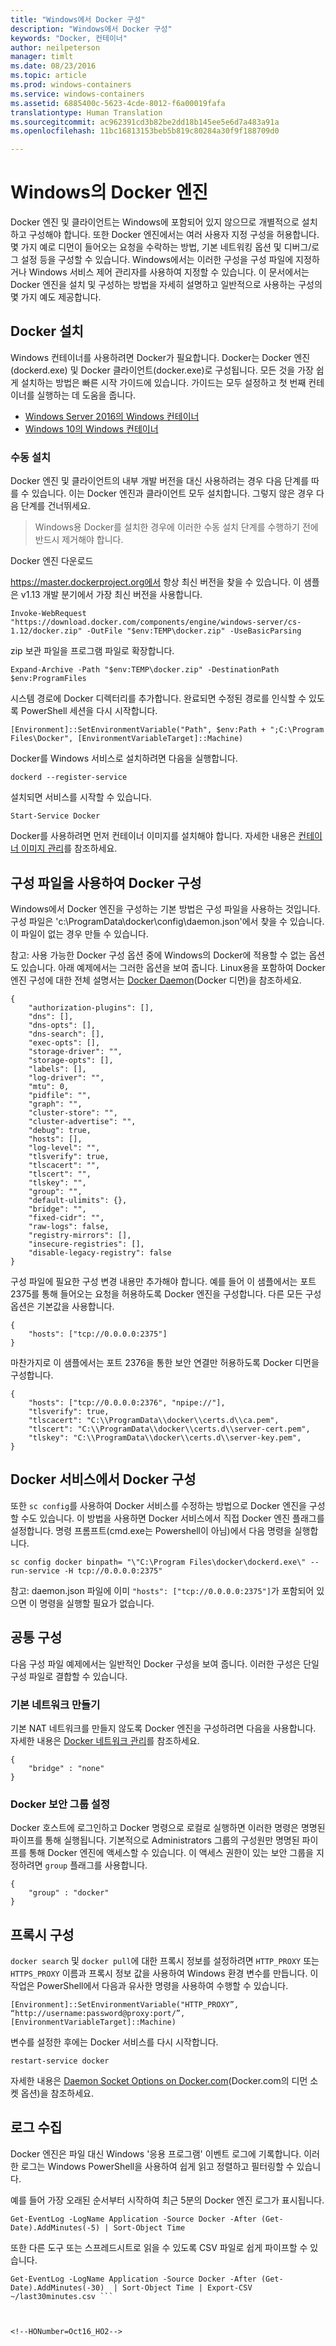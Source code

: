 ```yaml
---
title: "Windows에서 Docker 구성"
description: "Windows에서 Docker 구성"
keywords: "Docker, 컨테이너"
author: neilpeterson
manager: timlt
ms.date: 08/23/2016
ms.topic: article
ms.prod: windows-containers
ms.service: windows-containers
ms.assetid: 6885400c-5623-4cde-8012-f6a00019fafa
translationtype: Human Translation
ms.sourcegitcommit: ac962391cd3b82be2dd18b145ee5e6d7a483a91a
ms.openlocfilehash: 11bc16813153beb5b819c80284a30f9f188709d0

---
```


# Windows의 Docker 엔진

Docker 엔진 및 클라이언트는 Windows에 포함되어 있지 않으므로 개별적으로 설치하고 구성해야 합니다. 또한 Docker 엔진에서는 여러 사용자 지정 구성을 허용합니다. 몇 가지 예로 디먼이 들어오는 요청을 수락하는 방법, 기본 네트워킹 옵션 및 디버그/로그 설정 등을 구성할 수 있습니다. Windows에서는 이러한 구성을 구성 파일에 지정하거나 Windows 서비스 제어 관리자를 사용하여 지정할 수 있습니다. 이 문서에서는 Docker 엔진을 설치 및 구성하는 방법을 자세히 설명하고 일반적으로 사용하는 구성의 몇 가지 예도 제공합니다.


## Docker 설치
Windows 컨테이너를 사용하려면 Docker가 필요합니다. Docker는 Docker 엔진(dockerd.exe) 및 Docker 클라이언트(docker.exe)로 구성됩니다. 모든 것을 가장 쉽게 설치하는 방법은 빠른 시작 가이드에 있습니다. 가이드는 모두 설정하고 첫 번째 컨테이너를 실행하는 데 도움을 줍니다. 

* [Windows Server 2016의 Windows 컨테이너](https://msdn.microsoft.com/en-us/virtualization/windowscontainers/quick_start/quick_start_windows_server)
* [Windows 10의 Windows 컨테이너](https://msdn.microsoft.com/en-us/virtualization/windowscontainers/quick_start/quick_start_windows_10)


### 수동 설치
Docker 엔진 및 클라이언트의 내부 개발 버전을 대신 사용하려는 경우 다음 단계를 따를 수 있습니다. 이는 Docker 엔진과 클라이언트 모두 설치합니다. 그렇지 않은 경우 다음 단계를 건너뛰세요.

> Windows용 Docker를 설치한 경우에 이러한 수동 설치 단계를 수행하기 전에 반드시 제거해야 합니다. 

Docker 엔진 다운로드

https://master.dockerproject.org에서 항상 최신 버전을 찾을 수 있습니다. 이 샘플은 v1.13 개발 분기에서 가장 최신 버전을 사용합니다. 

```none
Invoke-WebRequest "https://download.docker.com/components/engine/windows-server/cs-1.12/docker.zip" -OutFile "$env:TEMP\docker.zip" -UseBasicParsing
```

zip 보관 파일을 프로그램 파일로 확장합니다.

```
Expand-Archive -Path "$env:TEMP\docker.zip" -DestinationPath $env:ProgramFiles
```

시스템 경로에 Docker 디렉터리를 추가합니다. 완료되면 수정된 경로를 인식할 수 있도록 PowerShell 세션을 다시 시작합니다.

```none
[Environment]::SetEnvironmentVariable("Path", $env:Path + ";C:\Program Files\Docker", [EnvironmentVariableTarget]::Machine)
```

Docker를 Windows 서비스로 설치하려면 다음을 실행합니다.

```none
dockerd --register-service
```

설치되면 서비스를 시작할 수 있습니다.

```none
Start-Service Docker
```

Docker를 사용하려면 먼저 컨테이너 이미지를 설치해야 합니다. 자세한 내용은 [컨테이너 이미지 관리](../management/manage_images.md)를 참조하세요.

## 구성 파일을 사용하여 Docker 구성

Windows에서 Docker 엔진을 구성하는 기본 방법은 구성 파일을 사용하는 것입니다. 구성 파일은 'c:\ProgramData\docker\config\daemon.json'에서 찾을 수 있습니다. 이 파일이 없는 경우 만들 수 있습니다.

참고: 사용 가능한 Docker 구성 옵션 중에 Windows의 Docker에 적용할 수 없는 옵션도 있습니다. 아래 예제에서는 그러한 옵션을 보여 줍니다. Linux용을 포함하여 Docker 엔진 구성에 대한 전체 설명서는 [Docker Daemon]( https://docs.docker.com/v1.10/engine/reference/commandline/daemon/)(Docker 디먼)을 참조하세요.

```none
{
    "authorization-plugins": [],
    "dns": [],
    "dns-opts": [],
    "dns-search": [],
    "exec-opts": [],
    "storage-driver": "",
    "storage-opts": [],
    "labels": [],
    "log-driver": "", 
    "mtu": 0,
    "pidfile": "",
    "graph": "",
    "cluster-store": "",
    "cluster-advertise": "",
    "debug": true,
    "hosts": [],
    "log-level": "",
    "tlsverify": true,
    "tlscacert": "",
    "tlscert": "",
    "tlskey": "",
    "group": "",
    "default-ulimits": {},
    "bridge": "",
    "fixed-cidr": "",
    "raw-logs": false,
    "registry-mirrors": [],
    "insecure-registries": [],
    "disable-legacy-registry": false
}
```

구성 파일에 필요한 구성 변경 내용만 추가해야 합니다. 예를 들어 이 샘플에서는 포트 2375를 통해 들어오는 요청을 허용하도록 Docker 엔진을 구성합니다. 다른 모든 구성 옵션은 기본값을 사용합니다.

```none
{
    "hosts": ["tcp://0.0.0.0:2375"]
}
```

마찬가지로 이 샘플에서는 포트 2376을 통한 보안 연결만 허용하도록 Docker 디먼을 구성합니다.

```none
{
    "hosts": ["tcp://0.0.0.0:2376", "npipe://"],
    "tlsverify": true,
    "tlscacert": "C:\\ProgramData\\docker\\certs.d\\ca.pem",
    "tlscert": "C:\\ProgramData\\docker\\certs.d\\server-cert.pem",
    "tlskey": "C:\\ProgramData\\docker\\certs.d\\server-key.pem",
}
```

## Docker 서비스에서 Docker 구성

또한 `sc config`를 사용하여 Docker 서비스를 수정하는 방법으로 Docker 엔진을 구성할 수도 있습니다. 이 방법을 사용하면 Docker 서비스에서 직접 Docker 엔진 플래그를 설정합니다. 명령 프롬프트(cmd.exe는 Powershell이 아님)에서 다음 명령을 실행합니다.


```none
sc config docker binpath= "\"C:\Program Files\docker\dockerd.exe\" --run-service -H tcp://0.0.0.0:2375"
```

참고: daemon.json 파일에 이미 `"hosts": ["tcp://0.0.0.0:2375"]`가 포함되어 있으면 이 명령을 실행할 필요가 없습니다.

## 공통 구성

다음 구성 파일 예제에서는 일반적인 Docker 구성을 보여 줍니다. 이러한 구성은 단일 구성 파일로 결합할 수 있습니다.

### 기본 네트워크 만들기 

기본 NAT 네트워크를 만들지 않도록 Docker 엔진을 구성하려면 다음을 사용합니다. 자세한 내용은 [Docker 네트워크 관리](../management/container_networking.md)를 참조하세요.

```none
{
    "bridge" : "none"
}
```

### Docker 보안 그룹 설정

Docker 호스트에 로그인하고 Docker 명령으로 로컬로 실행하면 이러한 명령은 명명된 파이프를 통해 실행됩니다. 기본적으로 Administrators 그룹의 구성원만 명명된 파이프를 통해 Docker 엔진에 액세스할 수 있습니다. 이 액세스 권한이 있는 보안 그룹을 지정하려면 `group` 플래그를 사용합니다.

```none
{
    "group" : "docker"
}
```

## 프록시 구성

`docker search` 및 `docker pull`에 대한 프록시 정보를 설정하려면 `HTTP_PROXY` 또는 `HTTPS_PROXY` 이름과 프록시 정보 값을 사용하여 Windows 환경 변수를 만듭니다. 이 작업은 PowerShell에서 다음과 유사한 명령을 사용하여 수행할 수 있습니다.

```none
[Environment]::SetEnvironmentVariable("HTTP_PROXY”, “http://username:password@proxy:port/”, [EnvironmentVariableTarget]::Machine)
```

변수를 설정한 후에는 Docker 서비스를 다시 시작합니다.

```none
restart-service docker
```

자세한 내용은 [Daemon Socket Options on Docker.com](https://docs.docker.com/v1.10/engine/reference/commandline/daemon/#daemon-socket-option)(Docker.com의 디먼 소켓 옵션)을 참조하세요.

## 로그 수집

Docker 엔진은 파일 대신 Windows '응용 프로그램' 이벤트 로그에 기록합니다. 이러한 로그는 Windows PowerShell을 사용하여 쉽게 읽고 정렬하고 필터링할 수 있습니다.

예를 들어 가장 오래된 순서부터 시작하여 최근 5분의 Docker 엔진 로그가 표시됩니다.

```
Get-EventLog -LogName Application -Source Docker -After (Get-Date).AddMinutes(-5) | Sort-Object Time 
```

또한 다른 도구 또는 스프레드시트로 읽을 수 있도록 CSV 파일로 쉽게 파이프할 수 있습니다.

```
Get-EventLog -LogName Application -Source Docker -After (Get-Date).AddMinutes(-30)  | Sort-Object Time | Export-CSV ~/last30minutes.csv ```



<!--HONumber=Oct16_HO2-->


